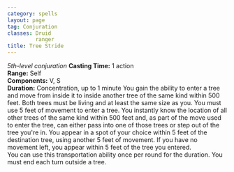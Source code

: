 ```yaml
---
category: spells
layout: page
tag: Conjuration
classes: Druid
         ranger
title: Tree Stride 
---
```

_5th-level conjuration_ 
**Casting Time:** 1 action    
**Range:** Self    
**Components:** V, S    
**Duration:** Concentration, up to 1 minute 
You gain the ability to enter a tree and move from inside it to inside another tree of the same kind within 500 feet. Both trees must be living and at least the same size as you. You must use 5 feet of movement to enter a tree. You instantly know the location of all other trees of the same kind within 500 feet and, as part of the move used to enter the tree, can either pass into one of those trees or step out of the tree you're in. You appear in a spot of your choice within 5 feet of the destination tree, using another 5 feet of movement. If you have no movement left, you appear within 5 feet of the tree you entered.    
You can use this transportation ability once per round for the duration. You must end each turn outside a tree. 